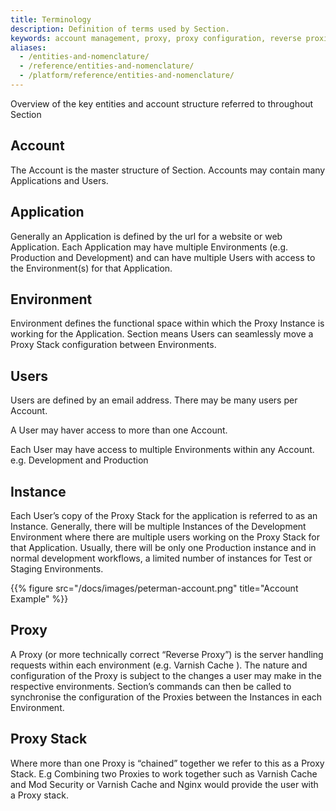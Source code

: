```yaml
---
title: Terminology
description: Definition of terms used by Section.
keywords: account management, proxy, proxy configuration, reverse proxies, content delivery network, CDN
aliases:
  - /entities-and-nomenclature/
  - /reference/entities-and-nomenclature/
  - /platform/reference/entities-and-nomenclature/
---
```


Overview of the key entities and account structure referred to throughout Section

## Account

The Account is the master structure of Section. Accounts may contain many Applications and Users.

## Application

Generally an Application is defined by the url for a website or web Application. Each Application may have multiple Environments (e.g. Production and Development) and can have multiple Users with access to the Environment(s) for that Application.

## Environment

Environment defines the functional space within which the Proxy Instance is working for the Application. Section means Users can seamlessly move a Proxy Stack configuration between Environments.

## Users

Users are defined by an email address. There may be many users per Account.

A User may haver access to more than one Account.

Each User may have access to multiple Environments within any Account. e.g. Development and Production

## Instance

Each User’s copy of the Proxy Stack for the application is referred to as an Instance. Generally, there will be multiple Instances of the Development Environment where there are multiple users working on the Proxy Stack for that Application. Usually, there will be only one Production instance and in normal development workflows, a limited number of instances for Test or Staging Environments.

{{% figure src="/docs/images/peterman-account.png" title="Account Example" %}}

## Proxy

A Proxy (or more technically correct “Reverse Proxy”) is the server handling requests within each environment (e.g. Varnish Cache ). The nature and configuration of the Proxy is subject to the changes a user may make in the respective environments. Section’s commands can then be called to synchronise the configuration of the Proxies between the Instances in each Environment.

## Proxy Stack

Where more than one Proxy is “chained” together we refer to this as a Proxy Stack. E.g Combining two Proxies to work together such as Varnish Cache  and Mod Security or Varnish Cache  and Nginx would provide the user with a Proxy stack.
